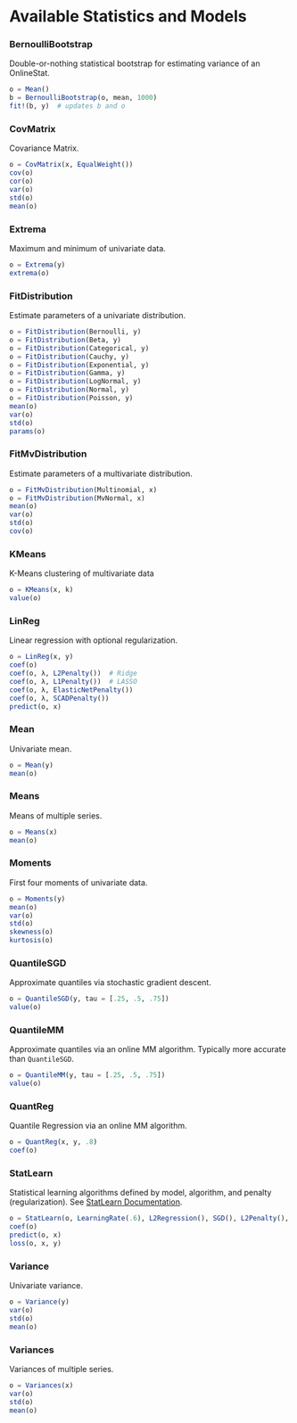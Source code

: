 # Available Statistics and Models

### BernoulliBootstrap
Double-or-nothing statistical bootstrap for estimating variance of an OnlineStat.
```julia
o = Mean()
b = BernoulliBootstrap(o, mean, 1000)
fit!(b, y)  # updates b and o
```

### CovMatrix
Covariance Matrix.  
```julia
o = CovMatrix(x, EqualWeight())
cov(o)
cor(o)
var(o)
std(o)
mean(o)
```


### Extrema
Maximum and minimum of univariate data.
```julia
o = Extrema(y)
extrema(o)
```


### FitDistribution
Estimate parameters of a univariate distribution.
```julia
o = FitDistribution(Bernoulli, y)
o = FitDistribution(Beta, y)
o = FitDistribution(Categorical, y)
o = FitDistribution(Cauchy, y)
o = FitDistribution(Exponential, y)
o = FitDistribution(Gamma, y)
o = FitDistribution(LogNormal, y)
o = FitDistribution(Normal, y)
o = FitDistribution(Poisson, y)
mean(o)
var(o)
std(o)
params(o)
```


### FitMvDistribution
Estimate parameters of a multivariate distribution.
```julia
o = FitMvDistribution(Multinomial, x)
o = FitMvDistribution(MvNormal, x)
mean(o)
var(o)
std(o)
cov(o)
```


### KMeans
K-Means clustering of multivariate data
```julia
o = KMeans(x, k)
value(o)
```


### LinReg
Linear regression with optional regularization.
```julia
o = LinReg(x, y)
coef(o)
coef(o, λ, L2Penalty())  # Ridge
coef(o, λ, L1Penalty())  # LASSO
coef(o, λ, ElasticNetPenalty())
coef(o, λ, SCADPenalty())
predict(o, x)
```


### Mean
Univariate mean.
```julia
o = Mean(y)
mean(o)
```


### Means
Means of multiple series.
```julia
o = Means(x)
mean(o)
```


### Moments
First four moments of univariate data.
```julia
o = Moments(y)
mean(o)
var(o)
std(o)
skewness(o)
kurtosis(o)
```


### QuantileSGD
Approximate quantiles via stochastic gradient descent.
```julia
o = QuantileSGD(y, tau = [.25, .5, .75])
value(o)
```


### QuantileMM
Approximate quantiles via an online MM algorithm.  Typically more accurate
than `QuantileSGD`.
```julia
o = QuantileMM(y, tau = [.25, .5, .75])
value(o)
```


### QuantReg
Quantile Regression via an online MM algorithm.
```julia
o = QuantReg(x, y, .8)
coef(o)
```


### StatLearn
Statistical learning algorithms defined by model, algorithm, and penalty (regularization).
See [StatLearn Documentation](StatLearn.md).
```julia
o = StatLearn(o, LearningRate(.6), L2Regression(), SGD(), L2Penalty(), λ = .1)
coef(o)
predict(o, x)
loss(o, x, y)
```

### Variance
Univariate variance.
```julia
o = Variance(y)
var(o)
std(o)
mean(o)
```


### Variances
Variances of multiple series.
```julia
o = Variances(x)
var(o)
std(o)
mean(o)
```
